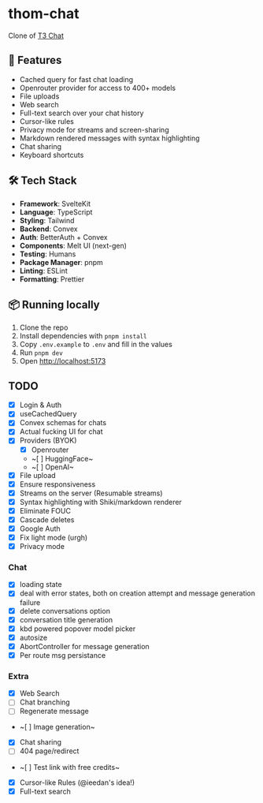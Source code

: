 # thom-chat

Clone of [T3 Chat](https://t3.chat/)

## 🚀 Features

- Cached query for fast chat loading
- Openrouter provider for access to 400+ models
- File uploads
- Web search
- Full-text search over your chat history
- Cursor-like rules
- Privacy mode for streams and screen-sharing
- Markdown rendered messages with syntax highlighting
- Chat sharing
- Keyboard shortcuts

## 🛠️ Tech Stack

- **Framework**: SvelteKit
- **Language**: TypeScript
- **Styling**: Tailwind
- **Backend**: Convex
- **Auth**: BetterAuth + Convex
- **Components**: Melt UI (next-gen)
- **Testing**: Humans
- **Package Manager**: pnpm
- **Linting**: ESLint
- **Formatting**: Prettier

## 📦 Running locally

1. Clone the repo
2. Install dependencies with `pnpm install`
3. Copy `.env.example` to `.env` and fill in the values
4. Run `pnpm dev`
5. Open [http://localhost:5173](http://localhost:5173)

## TODO

- [x] Login & Auth
- [x] useCachedQuery
- [x] Convex schemas for chats
- [x] Actual fucking UI for chat
- [x] Providers (BYOK)
  - [x] Openrouter
  - ~[ ] HuggingFace~
  - ~[ ] OpenAI~
- [x] File upload
- [x] Ensure responsiveness
- [x] Streams on the server (Resumable streams)
- [x] Syntax highlighting with Shiki/markdown renderer
- [x] Eliminate FOUC
- [x] Cascade deletes
- [x] Google Auth
- [x] Fix light mode (urgh)
- [x] Privacy mode

### Chat

- [x] loading state
- [x] deal with error states, both on creation attempt and message generation failure
- [x] delete conversations option
- [x] conversation title generation
- [x] kbd powered popover model picker
- [x] autosize
- [x] AbortController for message generation
- [x] Per route msg persistance

### Extra

- [x] Web Search
- [ ] Chat branching
- [ ] Regenerate message
- ~[ ] Image generation~
- [x] Chat sharing
- [ ] 404 page/redirect
- ~[ ] Test link with free credits~
- [x] Cursor-like Rules (@ieedan's idea!)
- [x] Full-text search

